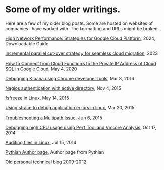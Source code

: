 # Some of my older writings.

Here are a few of my older blog posts. Some are hosted on websites of companies I have worked with. The formatting and URLs might be broken.

[High Network Performance: Strategies for Google Cloud Platform](https://hoverture.com/blog/high-network-performance-strategies-for-google-cloud-platform/), 2024, Downloadable Guide

[Incremental parallel cut-over strategy for seamless cloud migration](https://hoverture.com/blog/incremental-parallel-cut-over-strategy-for-seamless-cloud-migration/), 2023

[How to Connect from Cloud Functions to the Private IP Address of Cloud SQL in Google Cloud](https://www.pythian.com/blog/technical-track/how-to-connect-from-cloud-functions-to-the-private-ip-address-of-cloud-sql-in-google-cloud), May 4, 2020

[Debugging Kibana using Chrome developer tools](https://www.pythian.com/blog/technical-track/debugging-kibana-using-chrome-developer-tools), Mar 8, 2016

[Nagios authentication with active directory](https://www.pythian.com/blog/technical-track/nagios-authentication-active-directory), Nov 4, 2015

[fsfreeze in Linux](https://www.pythian.com/blog/technical-track/fsfreeze-in-linux), May 14, 2015

[Using strace to debug application errors in linux](https://www.pythian.com/blog/technical-track/using-strace-to-debug-application-errors-in-linux), Mar 20, 2015

[Troubleshooting a Multipath Issue](https://www.pythian.com/blog/technical-track/troubleshooting-a-multipath-issue), Jan 6, 2015

[Debugging high CPU usage using Perf Tool and Vmcore Analysis](https://www.pythian.com/blog/technical-track/debugging-high-cpu-usage-using-perf-tool-and-vmcore-analysis), Oct 17, 2014

[Auditing files in Linux](https://www.pythian.com/blog/technical-track/auditing-files-in-linux), Jul 15, 2014

[Pythian Author page](https://www.pythian.com/blog/technical-track/author/minto-joseph), Author page from Pythian

[Old personal technical blog](https://mintojoseph.blogspot.com/) 2009-2012

